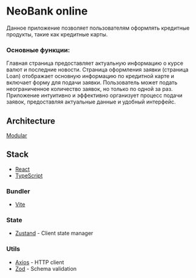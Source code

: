 # NeoBank online
Данное приложение позволяет пользователям оформлять кредитные продукты, такие как кредитные карты.

### Основные функции:

Главная страница предоставляет актуальную информацию о курсе валют и последние новости.
Страница оформления заявки (страница Loan) отображает основную информацию по кредитной карте и включает форму для подачи заявки.
Пользователь может подать неограниченное количество заявок, но только по одной за раз.
Приложение интуитивно и эффективно организует процесс подачи заявок, предоставляя актуальные данные и удобный интерфейс.

## Architecture

[Modular](https://medium.com/@kemaltf_/modularizing-react-application-89557d4c3ca4)

## Stack

+ [React](https://react.dev/learn)
+ [TypeScript](https://www.typescriptlang.org/docs/handbook/typescript-in-5-minutes.html)

### Bundler

+ [Vite](https://vitejs.dev/config/shared-options.html)

### State

+ [Zustand](https://docs.pmnd.rs/zustand/getting-started/introduction) - Client state manager


### Utils

+ [Axios](https://axios-http.com/ru/docs/api_intro) - HTTP client
+ [Zod](https://zod.dev/) - Schema validation
